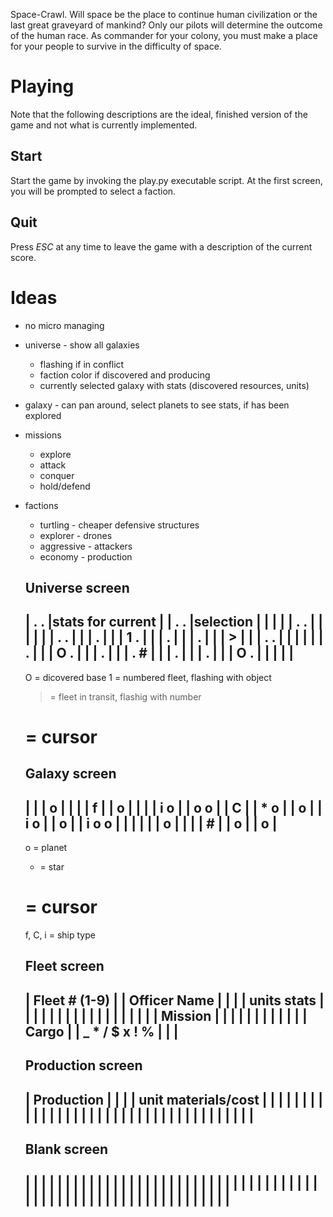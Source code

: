 Space-Crawl.  Will space be the place to continue human civilization or the last great graveyard of mankind?  Only our pilots will determine the outcome of the human race.  As commander for your colony, you must make a place for your people to survive in the difficulty of space.

Playing
=======
Note that the following descriptions are the ideal, finished version of the game and not what is currently implemented.

Start
-----
Start the game by invoking the play.py executable script.  At the first screen, you will be prompted to select a faction.

Quit
----
Press _ESC_ at any time to leave the game with a description of the current score.

Ideas
=====
* no micro managing
* universe - show all galaxies
    * flashing if in conflict
    * faction color if discovered and producing
    * currently selected galaxy with stats (discovered resources, units)
* galaxy - can pan around, select planets to see stats, if has been explored
* missions
    * explore
    * attack
    * conquer
    * hold/defend
* factions
    * turtling - cheaper defensive structures
    * explorer - drones
    * aggressive - attackers
    * economy - production

    Universe screen
    ------------------------------------------------------------------------------
    |        .                               .                |stats for current |
    |      .             .                                    |selection         |
    |                                                         |                  |
    |                                .       .                |                  |
    |                                                         |                  |
    |            .          .                                 |                  |
    |                                                 .       |                  |
    |                  1                .                     |                  |
    |    .                                                    |                  |
    |                                                 .       |                  |
    |                                         >               |                  |
    |                    .            .                       |                  |
    |                                                         |                  |
    |             .                                           |                  |
    |                                            O       .    |                  |
    |                                 .                       |                  |
    |    .               #                                    |                  |
    |                                             .           |                  |
    |                           .                             |                  |
    |        O                             .                  |                  |
    |                                                         |                  |
    ------------------------------------------------------------------------------
    O = dicovered base
    1 = numbered fleet, flashing with object
    > = fleet in transit, flashig with number
    # = cursor

    Galaxy screen
    ------------------------------------------------------------------------------
    |                                                                            |
    |                                          o                                 |
    |                                                                            |
    |   f                                                                        |
    |                                                o                           |
    |                                                                            |
    |        i        o                                                          |
    |                             o                      o                       |
    |    C                                                                       |
    |                                     *         o                            |
    |                o                                                           |
    |          i                                           o                     |
    |                                  o                                         |
    |             i      o                      o                                |
    |                                                                            |
    |                                                                            |
    |                   o                                                        |
    |                                                                            |
    | #                                                                          |
    |                       o                                                    |
    |                             o                                              |
    ------------------------------------------------------------------------------
    o = planet
    * = star
    # = cursor
    f, C, i = ship type

    Fleet screen
    ------------------------------------------------------------------------------
    |  Fleet # (1-9)                                                             |
    |  Officer Name                                                              |
    |                                                                            |
    |  units                   stats                                             |
    |                                                                            |
    |                                                                            |
    |                                                                            |
    |                                                                            |
    |                                                                            |
    |                                                                            |
    |                                                                            |
    |                                                                            |
    |  Mission                                                                   |
    |                                                                            |
    |                                                                            |
    |                                                                            |
    |                                                                            |
    |                                                                            |
    |  Cargo                                                                     |
    |  _ * / $ x ! %                                                             |
    |                                                                            |
    ------------------------------------------------------------------------------

    Production screen
    ------------------------------------------------------------------------------
    | Production                                                                 |
    |                                                                            |
    | unit                    materials/cost                                     |
    |                                                                            |
    |                                                                            |
    |                                                                            |
    |                                                                            |
    |                                                                            |
    |                                                                            |
    |                                                                            |
    |                                                                            |
    |                                                                            |
    |                                                                            |
    |                                                                            |
    |                                                                            |
    |                                                                            |
    |                                                                            |
    |                                                                            |
    |                                                                            |
    |                                                                            |
    |                                                                            |
    ------------------------------------------------------------------------------

    Blank screen
    ------------------------------------------------------------------------------
    |                                                         |                  |
    |                                                         |                  |
    |                                                         |                  |
    |                                                         |                  |
    |                                                         |                  |
    |                                                         |                  |
    |                                                         |                  |
    |                                                         |                  |
    |                                                         |                  |
    |                                                         |                  |
    |                                                         |                  |
    |                                                         |                  |
    |                                                         |                  |
    |                                                         |                  |
    |                                                         |                  |
    |                                                         |                  |
    |                                                         |                  |
    |                                                         |                  |
    |                                                         |                  |
    |                                                         |                  |
    |                                                         |                  |
    ------------------------------------------------------------------------------
